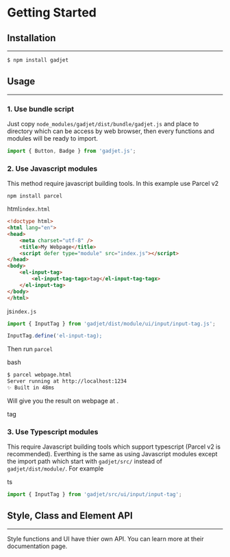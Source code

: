 # Getting Started

## Installation
---

```bash
$ npm install gadjet
```

## Usage
---
### 1. Use bundle script

Just copy `node_modules/gadjet/dist/bundle/gadjet.js` and place to directory
which can be access by web browser, then every functions and modules will be
ready to import.

```js
import { Button, Badge } from 'gadjet.js';
```

### 2. Use Javascript modules

This method require javascript building tools. In this example use Parcel v2

```
npm install parcel
```

<el-code-title>html<code>index.html</code></el-code-title>
```html
<!doctype html>
<html lang="en">
<head>
    <meta charset="utf-8" />
    <title>My Webpage</title>
    <script defer type="module" src="index.js"></script>
</head>
<body>
    <el-input-tag>
        <el-input-tag-tagx>tag</el-input-tag-tagx>
    </el-input-tag>
</body>
</html>
```

<el-code-title>js<code>index.js</code></el-tag>
```js
import { InputTag } from 'gadjet/dist/module/ui/input/input-tag.js';

InputTag.define('el-input-tag);
```

Then run `parcel`

<el-code-title>bash</el-code-title>
```bash
$ parcel webpage.html
Server running at http://localhost:1234
✨ Built in 48ms
```

Will give you the result on webpage at [](http://localhost:1234).

<el-input-tag>
    <el-input-tag-tagx>tag</el-input-tag-tagx>
</el-input-tag>

### 3. Use Typescript modules

This require Javascript building tools which support typescript
(Parcel v2 is recommended). Everthing is the same as using Javascript modules
except the import path which start with `gadjet/src/` instead of
`gadjet/dist/module/`. For example

<el-code-title>ts</el-code-title>
```ts
import { InputTag } from 'gadjet/src/ui/input/input-tag';
```

## Style, Class and Element API
---

Style functions and UI have thier own API. You can learn
more at their documentation page.